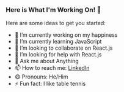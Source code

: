 ### Here is What I'm Working On! 👋

Here are some ideas to get you started:

- 🔭 I’m currently working on my happiness
- 🌱 I’m currently learning JavaScript
- 👯 I’m looking to collaborate on React.js
- 🤔 I’m looking for help with React.js
- 💬 Ask me about Anything
- 📫 How to reach me: [LinkedIn](https://www.linkedin.com/in/tonu-sebastian-831a09145/)
- 😄 Pronouns: He/Him
- ⚡ Fun fact: I like table tennis

